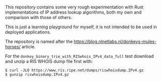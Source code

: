 This repository contains some very rough experimentation with Rust implementations of IP address lookup algorithms, both my own and comparison with those of others.

This is just a learning playground for myself, it is not intended to be used in deployed applications.

The repository is named after the https://blog.nlnetlabs.nl/donkeys-mules-horses/ article.

For the `donkey_binary_trie_with_RISwhois_IPv4_data_full` test download and unzip a RIS WHOIS dump file first with:

```
$ curl -JLO https://www.ris.ripe.net/dumps/riswhoisdump.IPv4.gz
$ gunzip riswhoisdump.IPv4.gz
```